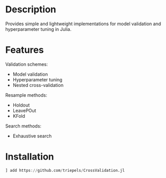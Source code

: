 # Description
Provides simple and lightweight implementations for model validation and hyperparameter tuning in Julia. 

# Features
Validation schemes:
* Model validation
* Hyperparameter tuning
* Nested cross-validation

Resample methods:
* Holdout
* LeavePOut
* KFold

Search methods:
* Exhaustive search

# Installation

```julia
] add https://github.com/triepels/CrossValidation.jl
```